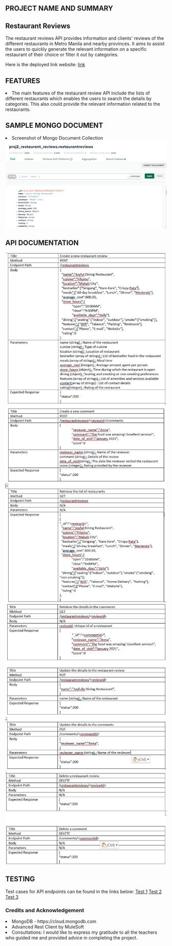 <h2>PROJECT NAME AND SUMMARY</h2>

<h2>Restaurant Reviews</h2>

<p>The restaurant reviews API provides information and clients' reviews of the different restaurants in Metro Manila and nearby provinces. It aims to assist the users to quickly generate the relevant information on a specific restaurant of their choice or filter it out by categories.</p>

Here is the deployed link website: <a href ="https://github.com/theresamm/project2-restaurantreview">link</a>

<h2>FEATURES</h2>
<li>The main features of the restaurant review API include the lists of different restaurants which enables the users to search the details by categories. This also could provide the relevant information related to the restaurants.  </li>

<h2>SAMPLE MONGO DOCUMENT</h2>

<li>Screenshot of Mongo Document Collection</li>

<img src=images/mongo.JPG>

<h2>API DOCUMENTATION</h2>

<img src=images/post.JPG>
<img src= images/post2.JPG>
<img src= images/get.JPG>
<img src= images/delete.JPG>

<h2>TESTING</h2>

Test cases for API endpoints can be found in the links below:
<a href = images/test1.JPG>Test 1</a>
<a href = images/test2.JPG>Test 2</a>
<a href = images/test3.JPG>Test 3</a>

<h3>Credits and Acknowledgement</h3>
<li>MongoDB - https://cloud.mongodb.com</li>
<li>Advanced Rest Client by MuleSoft </li>

<li>Consultations:
I would like to express my gratitude to all the teachers who guided me and provided advice in completing the project.</li>
